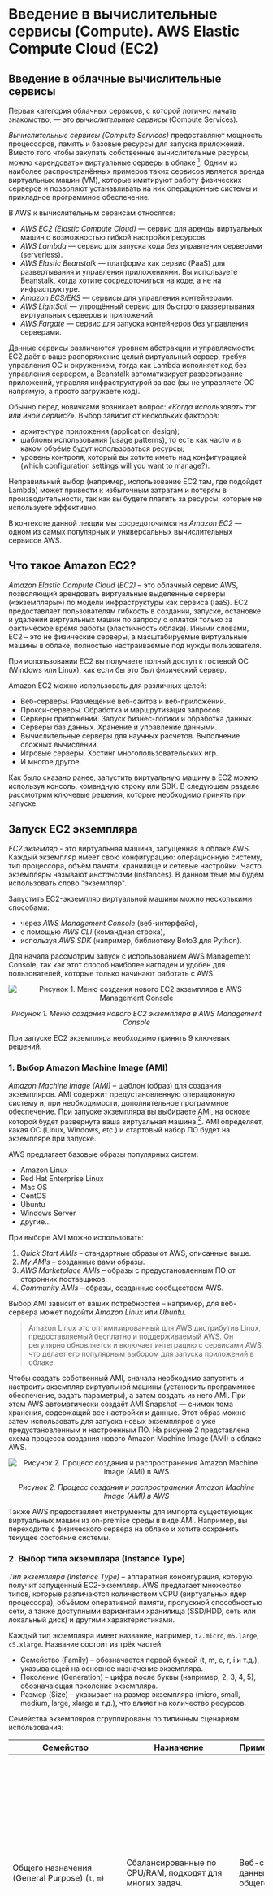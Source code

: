# Введение в вычислительные сервисы (Compute). AWS Elastic Compute Cloud (EC2)

## Введение в облачные вычислительные сервисы

Первая категория облачных сервисов, с которой логично начать знакомство, — это _вычислительные сервисы_ (Compute Services).

_Вычислительные сервисы (Compute Services)_ предоставляют мощность процессоров, память и базовые ресурсы для запуска приложений. Вместо того чтобы закупать собственные вычислительные ресурсы, можно «арендовать» виртуальные серверы в облаке [^1]. Одним из наиболее распространённых примеров таких сервисов является аренда виртуальных машин (VM), которые имитируют работу физических серверов и позволяют устанавливать на них операционные системы и прикладное программное обеспечение.

В AWS к вычислительным сервисам относятся:

- _AWS EC2 (Elastic Compute Cloud)_ — сервис для аренды виртуальных машин с возможностью гибкой настройки ресурсов.
- _AWS Lambda_ — сервис для запуска кода без управления серверами (serverless).
- _AWS Elastic Beanstalk_ — платформа как сервис (PaaS) для развертывания и управления приложениями. Вы используете Beanstalk, когда хотите сосредоточиться на коде, а не на инфраструктуре.
- _Amazon ECS/EKS_ — сервисы для управления контейнерами.
- _AWS LightSail_ — упрощённый сервис для быстрого развертывания виртуальных серверов и приложений.
- _AWS Fargate_ — сервис для запуска контейнеров без управления серверами.

Данные сервисы различаются уровнем абстракции и управляемости: EC2 даёт в ваше распоряжение целый виртуальный сервер, требуя управления ОС и окружением, тогда как Lambda исполняет код без управления сервером, а Beanstalk автоматизирует развертывание приложений, управляя инфраструктурой за вас (вы не управляете ОС напрямую, а просто загружаете код).

Обычно перед новичками возникает вопрос: _«Когда использовать тот или иной сервис?»_. Выбор зависит от нескольких факторов:

- архитектура приложения (application design);
- шаблоны использования (usage patterns), то есть как часто и в каком объёме будут использоваться ресурсы;
- уровень контроля, который вы хотите иметь над конфигурацией (which configuration settings will you want to manage?).

Неправильный выбор (например, использование EC2 там, где подойдет Lambda) может привести к избыточным затратам и потерям в производительности, так как вы будете платить за ресурсы, которые не используете эффективно.

В контексте данной лекции мы сосредоточимся на _Amazon EC2_ — одном из самых популярных и универсальных вычислительных сервисов AWS.

## Что такое Amazon EC2?

_Amazon Elastic Compute Cloud (EC2)_ – это облачный сервис AWS, позволяющий арендовать виртуальные выделенные серверы («экземпляры») по модели инфраструктуры как сервиса (IaaS). EC2 предоставляет пользователям гибкость в создании, запуске, остановке и удалении виртуальных машин по запросу с оплатой только за фактическое время работы (эластичность облака). Иными словами, EC2 – это не физические серверы, а масштабируемые виртуальные машины в облаке, полностью настраиваемые под нужды пользователя.

При использовании EC2 вы получаете полный доступ к гостевой ОС (Windows или Linux), как если бы это был физический сервер.

Amazon EC2 можно использовать для различных целей:

- Веб-серверы. Размещение веб-сайтов и веб-приложений.
- Прокси-серверы. Обработка и маршрутизация запросов.
- Серверы приложений. Запуск бизнес-логики и обработка данных.
- Серверы баз данных. Хранение и управление данными.
- Вычислительные серверы для научных расчетов. Выполнение сложных вычислений.
- Игровые серверы. Хостинг многопользовательских игр.
- И многое другое.

Как было сказано ранее, запустить виртуальную машину в EC2 можно используя консоль, командную строку или SDK. В следующем разделе рассмотрим ключевые решения, которые необходимо принять при запуске.

## Запуск EC2 экземпляра

_EC2 экземляр_ - это виртуальная машина, запущенная в облаке AWS. Каждый экземпляр имеет свою конфигурацию: операционную систему, тип процессора, объём памяти, хранилище и сетевые настройки. Часто экземпляры называют _инстансами_ (instances). В данном теме мы будем использовать слово "экземпляр".

Запустить EC2-экземпляр виртуальной машины можно несколькими способами:

- через _AWS Management Console_ (веб-интерфейс),
- с помощью _AWS CLI_ (командная строка),
- используя _AWS SDK_ (например, библиотеку Boto3 для Python).

Для начала рассмотрим запуск с использованием AWS Management Console, так как этот способ наиболее нагляден и удобен для пользователей, которые только начинают работать с AWS.

<center>

![Рисунок 1. Меню создания нового EC2 экземпляра в AWS Management Console](../_images/04/console/01_launch_instance.png)

_Рисунок 1. Меню создания нового EC2 экземпляра в AWS Management Console_

</center>

При запуске EC2 экземпляра необходимо принять 9 ключевых решений.

### 1. Выбор Amazon Machine Image (AMI)

_Amazon Machine Image (AMI)_ – шаблон (образ) для создания экземпляров. AMI содержит предустановленную операционную систему и, при необходимости, дополнительное программное обеспечение. При запуске экземпляра вы выбираете AMI, на основе которой будет развернута ваша виртуальная машина [^2]. AMI определяет, какая ОС (Linux, Windows, etc.) и стартовый набор ПО будет на экземпляре при запуске.

AWS предлагает базовые образы популярных систем:

- Amazon Linux
- Red Hat Enterprise Linux
- Mac OS
- CentOS
- Ubuntu
- Windows Server
- другие...

При выборе AMI можно использовать:

1. _Quick Start AMIs_ – стандартные образы от AWS, описанные выше.
2. _My AMIs_ – созданные вами образы.
3. _AWS Marketplace AMIs_ – образы с предустановленным ПО от сторонних поставщиков.
4. _Community AMIs_ – образы, созданные сообществом AWS.

Выбор AMI зависит от ваших потребностей – например, для веб-сервера может подойти _Amazon Linux_ или _Ubuntu_.

> Amazon Linux это оптимизированный для AWS дистрибутив Linux, предоставляемый бесплатно и поддерживаемый AWS. Он регулярно обновляется и включает интеграцию с сервисами AWS, что делает его популярным выбором для запуска приложений в облаке.

Чтобы создать собственный AMI, сначала необходимо запустить и настроить экземпляр виртуальной машины (установить программное обеспечение, задать параметры), а затем создать из него AMI. При этом AWS автоматически создаёт AMI Snapshot — снимок тома хранения, содержащий все настройки и данные. Этот образ можно затем использовать для запуска новых экземпляров с уже предустановленным и настроенным ПО. На рисунке 2 представлена схема процесса создания нового Amazon Machine Image (AMI) в облаке AWS.

<center>

![Рисунок 2. Процесс создания и распространения Amazon Machine Image (AMI) в AWS](../_images/04/01_ami_details.png)

_Рисунок 2. Процесс создания и распространения Amazon Machine Image (AMI) в AWS_

</center>

Также AWS предоставляет инструменты для импорта существующих виртуальных машин из on-premise среды в виде AMI. Например, вы переходите с физического сервера на облако и хотите сохранить текущее состояние системы.

### 2. Выбор типа экземпляра (Instance Type)

_Тип экземпляра (Instance Type)_ – аппаратная конфигурация, которую получит запущенный EC2-экземпляр. AWS предлагает множество типов, которые различаются количеством vCPU (виртуальных ядер процессора), объёмом оперативной памяти, пропускной способностью сети, а также доступными вариантами хранилища (SSD/HDD, сеть или локальный диск) и другими характеристиками.

Каждый тип экземпляра имеет название, например, `t2.micro`, `m5.large`, `c5.xlarge`. Название состоит из трёх частей:

- Семейство (Family) – обозначается первой буквой (t, m, c, r, i и т.д.), указывающей на основное назначение экземпляра.
- Поколение (Generation) – цифра после буквы (например, 2, 3, 4, 5), обозначающая поколение экземпляра.
- Размер (Size) – указывает на размер экземпляра (micro, small, medium, large, xlarge и т.д.), что влияет на количество ресурсов.

Семейства экземпляров сгруппированы по типичным сценариям использования:

| Семейство                                                         | Назначение                                                                                                                                     | Примеры использования                                                                                                                                                                       | Примечание                                                                                                                                                                                                                                                                                                                                                                                                                                      |
| ----------------------------------------------------------------- | ---------------------------------------------------------------------------------------------------------------------------------------------- | ------------------------------------------------------------------------------------------------------------------------------------------------------------------------------------------- | ----------------------------------------------------------------------------------------------------------------------------------------------------------------------------------------------------------------------------------------------------------------------------------------------------------------------------------------------------------------------------------------------------------------------------------------------- |
| Общего назначения (General Purpose) (`t`, `m`)                    | Сбалансированные по CPU/RAM, подходят для многих задач.                                                                                        | Веб-серверы, базы данных, приложения общего назначения.                                                                                                                                     | Особо стоит упомянуть T-серию (t2, t3, t4g) – это burstable экземпляры, которые предназначены для нагрузок с переменными всплесками активности. Они предоставляют базовый уровень производительности CPU с возможностью «взрывного» увеличения мощности при необходимости. Простыми словами, если ваше приложение не требует постоянной высокой производительности, а имеет периоды интенсивной работы, T-серия может быть экономичным выбором. |
| Оптимизированные для вычислений (Compute Optimized) (`c`)         | Обладают повышенной вычислительной мощностью CPU при относительно меньшем объёме памяти.                                                       | Подходят для задач, требовательных к производительности процессора: высокопроизводительная обработка данных, рендеринг, научные расчёты, транзакционные серверы, некоторые игровые серверы. | Например, `c5.xlarge` имеет больше ядер CPU при меньшей памяти, оптимизируя стоимость за вычислительный ресурс                                                                                                                                                                                                                                                                                                                                  |
| Оптимизированные для памяти (Memory Optimized) (`r`, `x`, `z`)    | Обеспечивают большой объём RAM на ядро CPU.                                                                                                    | Идеальны для приложений, требующих интенсивной работы с памятью: базы данных в памяти (in-memory databases), аналитика больших данных, кэширование, высокопроизводительные базы данных.     | Например, `r5.large` предлагает больше памяти на ядро CPU, что полезно для приложений с большими объёмами данных в памяти                                                                                                                                                                                                                                                                                                                       |
| Оптимизированные для хранения (Storage Optimized) (`i`, `d`, `h`) | Предлагают высокопроизводительное локальное хранилище (SSD/HDD) с низкой задержкой.                                                            | Идеально для задач, интенсивно работающих с диском: распределённые файловые системы, системы анализа больших данных (Hadoop, Spark), NoSQL СУБД, требующие низких задержек к хранилищу.     | Например, `i3.4xlarge` имеет несколько NVMe-SSD на борту для экстремально быстрого доступа к данным.                                                                                                                                                                                                                                                                                                                                            |
| Ускоренные вычисления (Accelerated Computing) (`p`, `g`, `f`)     | Семейства с аппаратным ускорением: `p` (GPU для машинного обучения и графики), `g` (GPU для графики), `f` (FPGA для специализированных задач). | Подходят для задач, требующих параллельных вычислений: машинное обучение, рендеринг видео, научные симуляции, криптография.                                                                 | Такие экземпляры оснащены либо графическими процессорами NVIDIA (как p3, g4dn и др.) для тренировки нейронных сетей. Это узкоспециализированные и дорогие ресурсы, используемые когда требуется аппаратное ускорение.                                                                                                                                                                                                                           |
| Высокопроизводительные вычисления (HPC) (`hpc6a`, `hpc6id`)       | Оптимизированы для высокопроизводительных вычислений с низкой задержкой и высокой пропускной способностью сети.                                | Используются в научных исследованиях, моделировании, финансовом анализе, биоинформатике.                                                                                                    | -                                                                                                                                                                                                                                                                                                                                                                                                                                               |

На рисунке 3 представлена таблица с примерами типов экземпляров семейства t3 в Amazon EC2. В таблице указаны ключевые параметры для каждого типа: количество виртуальных процессоров (vCPU), объём оперативной памяти (Memory, GB) и тип доступного хранилища (Storage). Все приведённые варианты используют только блочное хранилище EBS (Elastic Block Store).

<center>

![Рисунок 3. Таблица с характеристиками экземпляров семейства t3 в Amazon EC2](../_images/04/02_instance_sizes.png)

_Рисунок 3. Таблица с характеристиками экземпляров семейства t3 в Amazon EC2_

</center>

### 3. Хранилище для экземпляра (Storage)

В AWS EC2 доступны несколько вариантов хранения данных:

_Amazon EBS (Elastic Block Store)_ – сетевое блочное хранилище. EBS-том представляет собой сетевой «_виртуальный диск_», который можно подключить к экземпляру (аналогично подключению физического диска к серверу). _Важное свойство EBS – долговременность_: данные на EBS томе сохраняются независимо от жизненного цикла экземпляра. Даже если экземпляр остановлен, то данные на EBS сохраняются. EBS поддерживает создание снимков (snapshots) для резервного копирования и восстановления данных.

_Instance Store (Ephemeral Storage)_ - эфемерное локальное хранилище, которое предоставляется некоторыми типами экземпляров и связано с физическим хостом, на котором запущен экземпляр. Это, как правило, локальный SSD или HDD, непосредственно подключённый к серверу. Instance Store обеспечивает очень высокую скорость I/O и низкие задержки, но не является постоянным: данные на нём существуют только пока работает данный экземпляр на конкретном хосте. Если экземпляр останавливается или завершается, _данные instance store теряются_ (также они не переносятся при миграции экземпляра на другой хост). Поэтому instance store подходит только для временных данных – кешей, буферов, промежуточных результатов вычислений.

Можно использовать _другие типы хранилищ_, но на них будут храниться только данные, а не ОС:

- _Amazon S3 (Simple Storage Service)_ – объектное хранилище для хранения и извлечения любых объёмов данных. S3 не является блочным хранилищем, поэтому его нельзя использовать как диск для ОС, но можно использовать для хранения файлов, резервных копий, статического контента.
- _Amazon EFS (Elastic File System)_ – сетевое файловое хранилище, которое можно монтировать на несколько экземпляров одновременно. EFS подходит для совместного доступа к файлам между несколькими экземплярами.

При запуске экземпляра EC2 необходимо выбрать:

- Тип хранилища (EBS или Instance Store).
- Корневой том (_root volume_) – том, на котором установлена ОС. Обычно это EBS-том.
- Дополнительные тома (если нужны) – можно добавить дополнительные EBS-тома

_Для каждого тома можно указать_:

- Размер (в ГБ).
- Тип тома (SSD, HDD и т.д.).
- Будет ли том удалён при завершении экземпляра.
- Будет ли том зашифрован. Шифрование обеспечивает безопасность данных на уровне хранения.

На рисунке 4 показаны варианты подключения хранилища к экземплярам Amazon EC2. _Слева изображено блочное хранилище Amazon Elastic Block Store (EBS)_, где могут быть тома различного размера (например, 20 ГБ или 500 ГБ). _Справа изображено Instance Store_ — временное локальное хранилище, физически связанное с хост-компьютером.

<center>

![Рисунок 4. Варианты использования Amazon EBS и Instance Store для экземпляров EC2](../_images/04/03_ec2_storage.png)

_Рисунок 4. Варианты использования Amazon EBS и Instance Store для экземпляров EC2_

</center>

### 4. Ключи доступа (SSH-ключи) и подключение

EC2 не использует пароли для входа на Linux-экземпляры по соображениям безопасности. Вместо этого используется пара ключей SSH (Secure Shell):

- _Приватный ключ_ (private key) – _хранится у вас на локальной машине_ и используется для аутентификации.
- _Публичный ключ_ (public key) – _хранится в AWS_. Загружается на экземпляр при его создании.

При создании экземпляра вы выбираете существующую _ключевую пару_ или создаёте новую. Приватный ключ скачивается в виде файла `.pem`, который нужно хранить в безопасности, а открытый ключ регистрируется в AWS и автоматически добавляется в файл авторизованных ключей на вновь запущенном экземпляре (например, в `~/.ssh/authorized_keys`).

Для подключения по SSH к экземпляру пользователь использует приватный ключ – таким образом проходит аутентификация. _Без приватного ключа получить доступ к экземпляру невозможно_, поэтому его надо хранить надёжно. AWS не хранит приватные ключи – только открытые. При запуске экземпляра указывается имя Key Pair, которая будет использоваться для доступа.

В Windows-экземплярах схема похожая: ключевая пара применяется для дешифровки автоматически сгенерированного пароля администратора в системе. Простыми словами, при первом запуске Windows-экземпляра AWS генерирует пароль администратора, шифрует его с помощью публичного ключа из выбранной Key Pair и сохраняет в системе. Пользователь скачивает приватный ключ и использует его для дешифровки пароля администратора через консоль AWS. Таким образом, доступ к Windows-экземпляру также защищён с помощью ключевой пары.

### 5. Сетевые настройки (Network Settings)

Каждый EC2-экземпляр запускается в определённой виртуальной сети AWS – VPC (Virtual Private Cloud) – и в конкретной подсети внутри этой VPC (привязанной к зоне доступности, одна подсеть - одна зона доступности).

По умолчанию AWS предоставляет _Default VPC_ в каждом регионе – это готовая виртуальная сеть, в которой можно сразу запускать экземпляры. Вы можете выбрать default VPC и одну из её подсетей (например, подсеть, расположенную в конкретной Availability Zone). Сетевые настройки определяют, будет ли экземпляриметь публичный IP-адрес (для доступа из интернета) или только внутренний адрес, и в какой сегмент сети он попадёт. Например, можно указать _Auto-assign Public IP = Enable_, чтобы AWS автоматически выдала экземпляру публичный IP для доступа извне, или отключить это, если экземплярдолжен быть доступен только внутри приватной сети.

Однако при перезапуске экземпляра ему назначается новый публичный IP-адрес (если эта опция была включена). Чтобы закрепить за экземпляром постоянный внешний адрес, используется _Elastic IP_ — статический IP-адрес, который можно привязать к любому экземпляру. _На один акаунт AWS выделяется до 5 Elastic IP бесплатно_, но если вы не используете его (не привязываете к экземпляру), то за него взимается плата.

Тема виртуальных сетей (VPC) и подсетей (Subnets) будет рассмотрена отдельно, так как она достаточно обширна и требует детального изучения.

> Чтобы легче понять концепцию, Virtual Private Cloud (VPC) можно представить как обычную физическую сеть в вашем собственном дата-центре. Она объединяет серверы, маршрутизаторы и другие устройства. Разница лишь в том, что в AWS эта сеть полностью виртуальная, но принципы работы — такие же, как в привычной локальной сети, подключённой к вашему компьютеру.

На рисунке 5 показано размещение экземпляра EC2 внутри виртуальной сети VPC:

- _Public Subnet_ — подсеть с доступом в интернет, обычно используется для веб-серверов и приложений, которые должны быть доступны пользователям.
- _Private Subnet_ — подсеть без прямого доступа в интернет, чаще применяется для баз данных или внутренних сервисов.

<center>

![Рисунок 5. Размещение EC2-экземпляра в VPC и подсетях (Public и Private)](../_images/04/04_ec2_vpc.png)

_Рисунок 5. Размещение EC2-экземпляра в VPC и подсетях (Public и Private)_

</center>

### 6. Группы безопасности (Security Groups)

_Security Group_ важнейшний компонент безопасности в AWS, действующий как виртуальный файрвол для управления входящим и исходящим трафиком к вашим EC2-экземплярам.

Каждому экземпляру можно назначить одну или несколько групп безопасности. Каждая группа безопасности содержит набор правил, определяющих, какой трафик разрешён или запрещён.

Правила групп безопасности бывают двух типов:

- _Inbound rules_ – правила для входящего трафика (какие порты и протоколы разрешены для доступа к экземпляру извне).
- _Outbound rules_ – правила для исходящего трафика (какие порты и протоколы разрешены для выхода из экземпляра в интернет или другие ресурсы).

Правила групп безопасности состоят из следующих параметров:

- Port Number (номер порта, например, 22 для SSH, 80 для HTTP, 443 для HTTPS).
- Protocol (протокол, например, TCP, UDP, ICMP).
- Source/Destination (источник или назначение трафика, например, IP-адрес, диапазон IP-адресов или другая группа безопасности).

Например, чтобы разрешить доступ по SSH к Linux-экземпляру, нужно добавить правило в Inbound Rules:

| Type | Protocol | Port Range | Source    |
| ---- | -------- | ---------- | --------- |
| SSH  | TCP      | 22         | 0.0.0.0/0 |

> 0.0.0.0/0 – это специальный адрес, обозначающий "все IP-адреса". Это значит, что доступ по SSH разрешён с любого IP-адреса в интернете. Такой подход удобен для тестирования, но небезопасен для продакшн-среды. В реальных условиях рекомендуется ограничивать доступ только доверенными IP-адресами или диапазонами (например, вашим офисным IP).

По умолчанию, группы безопасности блокируют весь входящий трафик и разрешают весь исходящий. Это обеспечивает базовый уровень безопасности, и вы можете настраивать правила по мере необходимости. То есть если не указывать никаких правил, то к вашему экземпляру никто не сможет подключиться извне ни по какому порту.

### 7. Теги (Tags)

_Теги (Tags)_ – это метаданные в виде пар «ключ-значение», которые можно присваивать ресурсам AWS, включая EC2-экземпляры. Тег, который всегда рекомендуется добавлять при создании экземпляра, — это `Name`, позволяющий задать удобочитаемое имя для ресурса.

Теги полезны для: фильтрации ресурсов в консоли, автоматизации процессов, распределения затрат (cost allocation) и контроля доступа (access control). Например, можно использовать теги для группировки ресурсов по проектам, окружениям (production, staging, development).

### 8. IAM роли для экземпляров (IAM Roles for EC2) (опционально)

_IAM роли_ позволяют предоставлять EC2-экземплярам временные права доступа к другим сервисам AWS без необходимости хранения долгосрочных учетных данных (паролей или ключей) на самом экземпляре (что является плохой практикой безопасности).

Например, если вашему приложению на экземпляре нужно читать данные из другого сервиса AWS, например, базы данных или хранилища, то вы можете создать IAM роль с необходимыми правами, например, `разрешить-только-чтение`, и назначить эту роль вашему экземпляру. AWS автоматически предоставит временные учетные данные для доступа к сервисам, когда приложение на экземпляре будет их запрашивать.

Если роль не назначена, экземплярпо умолчанию не имеет прав для доступа к ресурсам AWS. Поэтому для production-сценариев, где EC2 взаимодействует с другими сервисами (БД, хранилища, очереди и т.д.), шаг назначения IAM-ролей важен для обеспечения безопасности и удобства.

### 9. Пользовательские данные (User Data) (опционально)

Перед финальным запуском AWS Console предлагает раздел Advanced Details, где, среди прочего, есть поле _User Data_.

_User Data_ – это скрипт или данные, которые передаются экземпляру и выполняются при первом старте (boot) виртуальной машины. Обычно туда помещают bash-скрипт (для Linux) или PowerShell (для Windows) с инструкциями автоматической настройки сервера. Например, в User Data можно прописать установку необходимых пакетов, настройку окружения, запуск приложений и т.д.

Данный скрипт выполняется только один раз (_с повышенными привилегиями root_) при первом запуске экземпляра. Это позволяет автоматизировать процесс настройки и избежать необходимости вручную настраивать каждый новый экземпляр. _Пример_: можно указать User Data, который устанавливает веб-сервер Apache и запускает его.

> Если вы перезапустите экземпляр, скрипт не выполнится повторно (если не задать специальные флаги cloud-init).

На рисунке 6 показан пример использования User Data при запуске экземпляра EC2. Этот скрипт выполняет обновление системы и устанавливает утилиту _wget_.

<center>

![Рисунок 6. Использование User Data для автоматической настройки EC2-экземпляра при запуске](../_images/04/05_ec2_user_data.png)

_Рисунок 6. Использование User Data для автоматической настройки EC2-экземпляра при запуске_

</center>

### Запуск экземпляра

После того как все параметры выбраны, можно запустить экземпляр, нажав кнопку _Launch_. AWS создаст виртуальную машину с заданными характеристиками и запустит её. В консоли появится новый экземплярсо статусом _running_.

### Примеры запуска EC2 через AWS CLI и SDK

Выше мы рассмотрели запуск через графическую консоль. Однако, EC2-экземпляры можно создавать и программно – с помощью инструментов, что важно для автоматизации (Infrastructure as Code, скрипты деплоя и т.д.). Рассмотрим кратко, как запустить тот же экземпляриспользуя AWS CLI и AWS SDK для Node.js.

_AWS CLI (Command Line Interface)_ – это утилита, позволяющая управлять AWS-сервисами через командную строку. Предположим, мы хотим программно создать экземплярс параметрами, аналогичными описанным выше (AMI, тип, сеть, ключ, security group). Минимальный набор параметров для команды запуска включает:

- ID AMI,
- Тип экземпляра,
- Security group,
- Пара ключей.

Пример команды AWS CLI для запуска экземпляра:

```bash
aws ec2 run-instances \
    --image-id ami-0123456789abcdef0 \
    --instance-type t2.micro \
    --count 1 \
    --security-group-ids sg-0abc12d345ef67890 \
    --key-name MyKeyPair
```

Эта команда создаст и запустит один экземпляр `t2.micro` с указанным AMI, в заданной security group и с ключевой парой `MyKeyPair`.

Для остановки и удаления экземпляра используются команды `stop-instances` и `terminate-instances` соответственно.

```bash
# Остановка экземпляра
aws ec2 stop-instances --instance-ids i-0123456789abcdef0

# Удаление экземпляра
aws ec2 terminate-instances --instance-ids i-0123456789abcdef0
```

Для просмотра дополнительных параметров и опций можно использовать команду `aws ec2 help`.

Еще один способ программного управления EC2 – использование _AWS SDK_ для различных языков программирования. Рассмотрим пример на Node.js с использованием библиотеки `aws-sdk`.

Предположим, у нас настроены AWS креденшалы и регион, и мы хотим программно создать экземпляр. Для этого используется метод runInstances из класса EC2. Пример кода:

```javascript
const AWS = require("aws-sdk");

// Инициализируем регион (например, us-east-1)
AWS.config.update({ region: "us-east-1" });

// Создаем объект EC2
const ec2 = new AWS.EC2({ apiVersion: "2016-11-15" });

// Параметры запуска экземпляра
const params = {
  ImageId: "ami-0123456789abcdef0", // ID AMI
  InstanceType: "t2.micro", // тип экземпляра
  KeyName: "MyKeyPair", // ключевая пара для доступа
  MinCount: 1,
  MaxCount: 1, // запускаем 1 экземпляр
  SecurityGroupIds: ["sg-0abc12d345ef67890"], // группа безопасности
  SubnetId: "subnet-1a2b3c4d", // подсеть VPC
  UserData: Buffer.from("#!/bin/bash\nsudo yum update -y").toString("base64"),
  // (опционально) скрипт user-data, закодированный Base64
};

// Вызываем запуск экземпляра
ec2.runInstances(params, function (err, data) {
  if (err) {
    console.error("Ошибка запуска EC2:", err);
  } else {
    const instanceId = data.Instances[0].InstanceId;
    console.log("экземплярзапущен, ID:", instanceId);

    // Далее можно, например, назначить теги к экземпляру:
    const tagParams = {
      Resources: [instanceId],
      Tags: [{ Key: "Name", Value: "MyServer" }],
    };
    ec2.createTags(tagParams, (err) => {
      if (err) console.log("Не удалось добавить тег:", err);
      else console.log("Тег Name добавлен для", instanceId);
    });
  }
});
```

## Жизненный цикл EC2 экземпляра

После того, как экземпляр запущен, он проходит через несколько состояний в своём жизненном цикле [^4]:

| Состояние       | Описание                                                                      |
| --------------- | ----------------------------------------------------------------------------- |
| `pending`       | Экземпляр создаётся и запускается.                                            |
| `running`       | Экземпляр запущен и работает.                                                 |
| `stopping`      | Экземпляр останавливается (останавливается работа ОС).                        |
| `stopped`       | Экземпляр остановлен, но ресурсы (EBS тома) сохраняются. Можно перезапустить. |
| `shutting-down` | Экземпляр завершается (удаляется).                                            |
| `terminated`    | Экземпляр удалён, ресурсы освобождены. Данные на Instance Store теряются.     |
| `rebooting`     | Экземпляр перезагружается (перезапуск ОС без изменения состояния).            |

На рисунке 6 показан жизненный цикл экземпляра EC2 и его возможные состояния.

- После выбора AMI и запуска экземплярпереходит в состояние `pending` (инициализация).
- Когда экземпляр готов к работе, он переходит в состояние `running`.
- Из состояния `running` можно:
  - выполнить Reboot (перезапуск),
  - выполнить Stop или Hibernate, при этом экземплярперейдёт в состояния `stopping` → `stopped`,
  - либо завершить работу полностью (Terminate), тогда он проходит через состояние `shutting-down` и переходит в `terminated`.

Блок справа с пунктирной рамкой указывает на то, что состояния `stopping` и `stopped` доступны только для экземпляров, использующих Amazon Elastic Block Store (EBS) как корневой том.

Это означает:

- Если экземпляр основан на EBS, его можно останавливать и снова запускать без потери данных на диске.
- Если же используется _Instance Store_ (временное локальное хранилище), то остановка недоступна — при завершении экземпляра данные будут потеряны.

<center>

![Рисунок 7. Жизненный цикл EC2-экземпляра и поддержка остановки для экземпляров с Amazon EBS](../_images/04/06_ec2_lifecycle.png)

_Рисунок 7. Жизненный цикл EC2-экземпляра и поддержка остановки для экземпляров с Amazon EBS_

</center>

## Подключение к EC2 экземпляру

После запуска экземпляра можно подключиться к нему для управления и настройки. Способ подключения зависит от операционной системы экземпляра. Рассмотрим операционную систему Linux, так как она наиболее распространена для серверных задач.

Для подключения к Linux-экземпляру используется протокол SSH (Secure Shell). Когда вы создавали экземпляр, вы указали ключевую пару (Key Pair) для доступа и сохранили приватный ключ на локальной машине (файл `.pem`).

_Шаги для подключения_:

1. Убедитесь, что у вас установлен SSH-клиент (выполните команду `ssh` в терминале).
2. Проверьте права доступа к файлу с приватным ключом. Он должен быть доступен только для чтения владельцем:
   ```bash
    chmod 400 MyKeyPair.pem
   ```
3. Подключитесь к экземпляру, используя команду:
   ```bash
   ssh -i /path/to/MyKeyPair.pem ec2-user@<Public-IP-Address>
   ```
   Здесь:
   - `/path/to/MyKeyPair.pem` – путь к вашему приватному ключу.
   - `ec2-user` – имя пользователя по умолчанию для Amazon Linux. Для других дистрибутивов могут использоваться другие имена (например, `ubuntu` для Ubuntu, `centos` для CentOS).
   - `<Public-IP-Address>` – публичный IP-адрес вашего экземпляра (можно найти в консоли AWS).

Если всё настроено правильно, вы подключитесь к вашему экземпляру и попадёте в командную строку Linux.

> Если соединение не удаётся, проверьте настройки Security Group – убедитесь, что в _Inbound Rules_ разрешён доступ по SSH (порт 22).

## Метаданные экземпляра

Каждый EC2-экземпляримеет служебные данные (метаданные), доступные по специальному внутреннему адресу `http://169.254.169.254/latest/meta-data/`. Там можно посмотреть ID экземпляра, VPC, подсеть, публичный/приватный IP, привязанные security-groups и многое другое.

Например, из ОС можно выполнить `curl http://169.254.169.254/latest/meta-data/instance-id` и получить ID.

Часто метаданные используются приложениями для получения информации о среде выполнения, например, для настройки подключения к другим сервисам AWS.

> Важно: доступ к этому адресу возможен только изнутри самого экземпляра, что обеспечивает безопасность.

## Оптимизация затрат AWS EC2

EC2 предлагает различные модели оплаты, позволяющие оптимизировать затраты в зависимости от сценариев использования, основные методы оплаты были рассмотрены в предыдущих лекциях. Вспомним основные из них:

1. _On-Demand Instances_ – оплата за фактическое время работы по почасовой или поминутной ставке.
2. _Reserved Instances (RI)_ – покупка экземпляров на длительный срок (1 или 3 года) с существенной скидкой (до 75%) по сравнению с On-Demand.
3. _Spot Instances_ – использование неиспользуемых ресурсов AWS по значительно сниженной цене (до 90% дешевле).

Есть еще два типа оплаты, которые менее распространены:

1. _Dedicated Hosts_ – выделенные физические серверы для запуска экземпляров. Позволяют использовать существующие лицензии ПО и обеспечивают изоляцию на уровне оборудования. Подходит для специфических требований безопасности и соответствия.
2. _Dedicated instances_ - экземпляры запускаются на выделенном оборудовании, но не предоставляют полный контроль над хостом, как Dedicated Hosts. Подходит для тех, кто хочет изоляцию на уровне оборудования без необходимости управления самим хостом.

Выбор модели оплаты зависит от характера нагрузки и требований к доступности:

| On-Demand (По требованию)                                                                                    | Spot (Спотовые)                                                                                                                                                                                               | Reserved (Резервированные)                                                                                                                                                                                               | Dedicated Hosts (Выделенные хосты)                                                                                                                                |
| ------------------------------------------------------------------------------------------------------------ | ------------------------------------------------------------------------------------------------------------------------------------------------------------------------------------------------------------- | ------------------------------------------------------------------------------------------------------------------------------------------------------------------------------------------------------------------------ | ----------------------------------------------------------------------------------------------------------------------------------------------------------------- |
| • Краткосрочные, всплескообразные или непредсказуемые нагрузки <br> • Разработка или тестирование приложений | • Приложения с гибкими временем запуска и завершения <br> • Приложения, выгодные только при очень низкой цене вычислений <br> • Пользователи с срочной потребностью в больших объёмах дополнительной мощности | • Постоянные или предсказуемые нагрузки <br> • Приложения, которым требуется зарезервированная мощность, включая аварийное восстановление <br> • Пользователи, готовые внести авансовый платёж для снижения общих затрат | • Использование собственных лицензий (BYOL) <br> • Соответствие требованиям регуляторов <br> • Учёт использования и лицензий <br> • Контроль размещения экземпляров |

Сам AWS выделяет четыре столпа оптимизации стоимости:

1. _Right-Size - Правильный выбор размеров ресурсов_. Подбирайте тип и число экземпляров, соответствующие реальным потребностям: CPU, память, диск и сеть. Используйте метрики CloudWatch, чтобы оценить загрузку: если экземплярпростаивает, имеет смысл его «понизить» или использовать спотовые опции. Затем, после выравнивания нагрузки, рассмотрите покупку Reserved-экземпляров для предсказуемой нагрузки.
2. _Increase Elasticity - Повышение эластичности_. Останавливайте или гиберните экземпляры, которые не используются постоянно (например, окружения разработки). Настраивайте автоматическое масштабирование (Auto Scaling), чтобы динамически добавлять/убирать экземпляры в зависимости от нагрузки. Это означает, что вы платите только за ресурсы в моменты высокой нагрузки.
3. _Optimal Pricing Model - Комбинируйте типы экземпляров_. On-Demand для непредсказуемых пиков, Spot для фоновых/гибких задач, Reserved для постоянной нагрузки. Используйте графики, чтобы выбрать правильный вариант оплаты для каждого сценария. Например, для долгосрочного проекта выгодны Reserved с оплатой вперёд, а для краткосрочных тестов – On-Demand.
4. _Optimize Storage Choices - Оптимизация хранилищ_. Подбирайте наиболее экономичные типы хранилища, уменьшая размер дисков по необходимости и удаляя ненужные снапшоты. Например, для редко используемых данных можно пересмотреть класс EBS (перейти со SSD на HDD) или перенести старые файлы в архивное хранилище.

## Резюме

1. _Compute в AWS_ — это “процессор+память как сервис”. Вы выбираете уровень абстракции: от виртуальных машин (EC2) с полным контролем до контейнеров (ECS/EKS/Fargate) и безсерверного кода (Lambda).
2. _EC2 = виртуальные серверы (IaaS)_. Полный доступ к ОС, гибкий старт/стоп/терминация, масштабирование под нагрузку; подходит для веб-серверов, приложений, БД, вычислений и т.д.
3. _Запуск EC2 требует ряда решений_. Выбрать образ AMI, тип экземпляра (семейство/поколение/размер), хранилище (EBS/Instance Store), ключевую пару SSH/пароль (Windows), сеть (VPC/подсеть/Public IP/Elastic IP), Security Group, теги, IAM-роль и (опционально) User Data.
4. _Типы экземпляров под задачу_. Семейства: Общего назначения (t, m), Вычислительные (c), Памяти (r, x, z), Хранилища (i, d, h), Ускоренные (p, g, f), HPC (hpc6a, hpc6id). Каждый тип оптимизирован под разные нагрузки.
5. _Хранилище_. EBS – долговременное сетевое блочное хранилище, Instance Store – временное локальное хранилище. EBS сохраняет данные при остановке, Instance Store теряет данные при остановке/завершении.
6. _Сеть и безопасность_. Экземпляры запускаются в VPC/подсети, можно назначить публичный IP или Elastic IP. Security Groups – виртуальный файрвол с правилами входящего/исходящего трафика.
7. _Жизненный цикл_. Состояния: pending → running → (stopping → stopped) или (shutting-down → terminated). Остановка доступна только для EBS-экземпляров.
8. _Оптимизация затрат_. Модели оплаты: On-Demand, Reserved, Spot, Dedicated Hosts. Выбор зависит от характера нагрузки (постоянная, переменная, гибкая). Используйте Right-Sizing, эластичность, комбинирование моделей и оптимизацию хранилищ для снижения затрат.

[^1]: _AWS Compute Services - Learn All About Amazon Compute Services_. geeksforgeeks.org [online]. Available at: https://www.geeksforgeeks.org/devops/aws-compute-services/
[^2]: _What is Amazon EC2?_. docs.aws.amazon.com [online]. Available at: https://docs.aws.amazon.com/AWSEC2/latest/UserGuide/concepts.html
[^3]: _Amazon EC2 instance types_. docs.aws.amazon.com [online]. Available at: https://docs.aws.amazon.com/AWSEC2/latest/UserGuide/instance-types.html
[^4]: _Stop and start Amazon EC2 instances_. docs.aws.amazon.com [online]. Available at: https://docs.aws.amazon.com/AWSEC2/latest/UserGuide/Stop_Start.html
